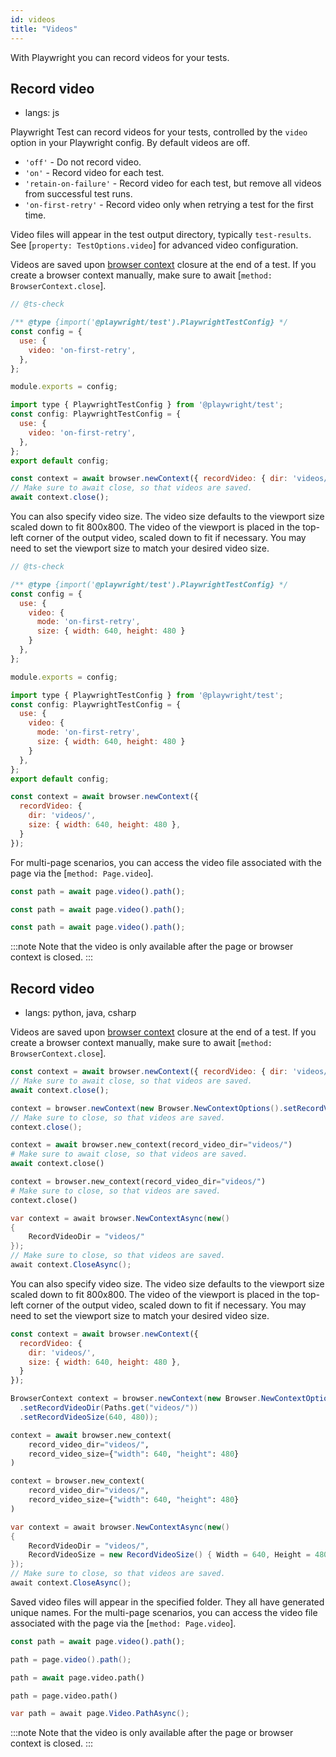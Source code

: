 ```yaml
---
id: videos
title: "Videos"
---
```


With Playwright you can record videos for your tests.

## Record video
* langs: js

Playwright Test can record videos for your tests, controlled by the `video` option in your Playwright config. By default videos are off.

- `'off'` - Do not record video.
- `'on'` - Record video for each test.
- `'retain-on-failure'` - Record video for each test, but remove all videos from successful test runs.
- `'on-first-retry'` - Record video only when retrying a test for the first time.

Video files will appear in the test output directory, typically `test-results`. See [`property: TestOptions.video`] for advanced video configuration.

Videos are saved upon [browser context](./browser-contexts.md) closure at the end of a test. If you create a browser context manually, make sure to await [`method: BrowserContext.close`].

```js tab=js-js
// @ts-check

/** @type {import('@playwright/test').PlaywrightTestConfig} */
const config = {
  use: {
    video: 'on-first-retry',
  },
};

module.exports = config;
```

```js tab=js-ts
import type { PlaywrightTestConfig } from '@playwright/test';
const config: PlaywrightTestConfig = {
  use: {
    video: 'on-first-retry',
  },
};
export default config;
```

```js tab=js-library
const context = await browser.newContext({ recordVideo: { dir: 'videos/' } });
// Make sure to await close, so that videos are saved.
await context.close();
```

You can also specify video size. The video size defaults to the viewport size scaled down to fit 800x800. The video of the viewport is placed in the top-left corner of the output video, scaled down to fit if necessary. You may need to set the viewport size to match your desired video size.

```js tab=js-js
// @ts-check

/** @type {import('@playwright/test').PlaywrightTestConfig} */
const config = {
  use: {
    video: {
      mode: 'on-first-retry', 
      size: { width: 640, height: 480 }
    }
  },
};

module.exports = config;
```

```js tab=js-ts
import type { PlaywrightTestConfig } from '@playwright/test';
const config: PlaywrightTestConfig = {
  use: {
    video: {
      mode: 'on-first-retry', 
      size: { width: 640, height: 480 }
    }
  },
};
export default config;
```

```js tab=js-library
const context = await browser.newContext({
  recordVideo: {
    dir: 'videos/',
    size: { width: 640, height: 480 },
  }
});
```

For multi-page scenarios, you can access the video file associated with the page via the
[`method: Page.video`].


```js tab=js-js
const path = await page.video().path();
```

```js tab=js-ts
const path = await page.video().path();
```

```js tab=js-library
const path = await page.video().path();
```

:::note
Note that the video is only available after the page or browser context is closed.
:::

## Record video
* langs: python, java, csharp

Videos are saved upon [browser context](./browser-contexts.md) closure at the end of a test. If you create a browser context manually, make sure to await [`method: BrowserContext.close`].

```js
const context = await browser.newContext({ recordVideo: { dir: 'videos/' } });
// Make sure to await close, so that videos are saved.
await context.close();
```

```java
context = browser.newContext(new Browser.NewContextOptions().setRecordVideoDir(Paths.get("videos/")));
// Make sure to close, so that videos are saved.
context.close();
```

```python async
context = await browser.new_context(record_video_dir="videos/")
# Make sure to await close, so that videos are saved.
await context.close()
```

```python sync
context = browser.new_context(record_video_dir="videos/")
# Make sure to close, so that videos are saved.
context.close()
```

```csharp
var context = await browser.NewContextAsync(new()
{
    RecordVideoDir = "videos/"
});
// Make sure to close, so that videos are saved.
await context.CloseAsync();
```

You can also specify video size. The video size defaults to the viewport size scaled down to fit 800x800. The video of the viewport is placed in the top-left corner of the output video, scaled down to fit if necessary. You may need to set the viewport size to match your desired video size.

```js
const context = await browser.newContext({
  recordVideo: {
    dir: 'videos/',
    size: { width: 640, height: 480 },
  }
});
```

```java
BrowserContext context = browser.newContext(new Browser.NewContextOptions()
  .setRecordVideoDir(Paths.get("videos/"))
  .setRecordVideoSize(640, 480));
```

```python async
context = await browser.new_context(
    record_video_dir="videos/",
    record_video_size={"width": 640, "height": 480}
)
```

```python sync
context = browser.new_context(
    record_video_dir="videos/",
    record_video_size={"width": 640, "height": 480}
)
```

```csharp
var context = await browser.NewContextAsync(new()
{
    RecordVideoDir = "videos/",
    RecordVideoSize = new RecordVideoSize() { Width = 640, Height = 480 }
});
// Make sure to close, so that videos are saved.
await context.CloseAsync();
```

Saved video files will appear in the specified folder. They all have generated unique names.
For the multi-page scenarios, you can access the video file associated with the page via the
[`method: Page.video`].


```js
const path = await page.video().path();
```

```java
path = page.video().path();
```

```python async
path = await page.video.path()
```

```python sync
path = page.video.path()
```

```csharp
var path = await page.Video.PathAsync();
```

:::note
Note that the video is only available after the page or browser context is closed.
:::
